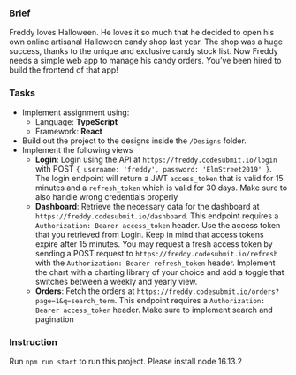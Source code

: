 ### Brief

Freddy loves Halloween. He loves it so much that he decided to open his own online artisanal Halloween candy shop last year. The shop was a huge success, thanks to the unique and exclusive candy stock list. Now Freddy needs a simple web app to manage his candy orders. You’ve been hired to build the frontend of that app!

### Tasks

-   Implement assignment using:
    -   Language: **TypeScript**
    -   Framework: **React**
-   Build out the project to the designs inside the `/Designs` folder.
-   Implement the following views
    -   **Login**: Login using the API at `https://freddy.codesubmit.io/login` with POST `{ username: 'freddy', password: 'ElmStreet2019' }`. The login endpoint will return a JWT `access_token` that is valid for 15 minutes and a `refresh_token` which is valid for 30 days. Make sure to also handle wrong credentials properly
    -   **Dashboard**: Retrieve the necessary data for the dashboard at `https://freddy.codesubmit.io/dashboard`. This endpoint requires a `Authorization: Bearer access_token` header. Use the access token that you retrieved from Login. Keep in mind that access tokens expire after 15 minutes. You may request a fresh access token by sending a POST request to `https://freddy.codesubmit.io/refresh` with the `Authorization: Bearer refresh_token` header. Implement the chart with a charting library of your choice and add a toggle that switches between a weekly and yearly view.
    -   **Orders**: Fetch the orders at `https://freddy.codesubmit.io/orders?page=1&q=search_term`. This endpoint requires a `Authorization: Bearer access_token` header. Make sure to implement search and pagination

### Instruction

Run `npm run start` to run this project. Please install node 16.13.2